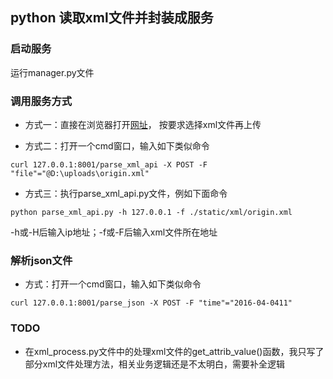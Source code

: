 <!--
 * @Descripttion: 
 * @version: 
 * @Author: nlpir
 * @Date: 2019-12-29 21:48:21
 * @LastEditors  : nlpir
 * @LastEditTime : 2020-01-03 15:52:09
 -->

## python 读取xml文件并封装成服务

### 启动服务
运行manager.py文件

### 调用服务方式
- 方式一：直接在浏览器打开[网址](http://127.0.0.1:8001/parse_xml_api)，
按要求选择xml文件再上传

- 方式二：打开一个cmd窗口，输入如下类似命令
```
curl 127.0.0.1:8001/parse_xml_api -X POST -F "file"="@D:\uploads\origin.xml"
```

- 方式三：执行parse_xml_api.py文件，例如下面命令
```
python parse_xml_api.py -h 127.0.0.1 -f ./static/xml/origin.xml
```
-h或-H后输入ip地址；-f或-F后输入xml文件所在地址

### 解析json文件
- 方式：打开一个cmd窗口，输入如下类似命令
```
curl 127.0.0.1:8001/parse_json -X POST -F "time"="2016-04-0411"
```

### TODO
- 在xml_process.py文件中的处理xml文件的get_attrib_value()函数，我只写了部分xml文件处理方法，相关业务逻辑还是不太明白，需要补全逻辑
